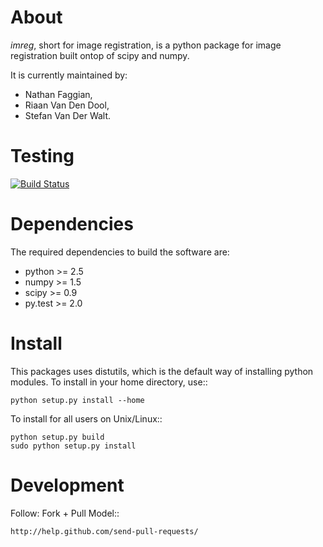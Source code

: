 About
=====

*imreg*, short for image registration, is a python package for image registration
built ontop of scipy and numpy.

It is currently maintained by:
   - Nathan Faggian,
   - Riaan Van Den Dool,
   - Stefan Van Der Walt.

Testing
=======

[![Build Status](https://travis-ci.org/pyimreg/imreg.png?branch=master)](https://travis-ci.org/pyimreg/imreg)

Dependencies
============

The required dependencies to build the software are:

  - python >= 2.5
  - numpy >= 1.5
  - scipy >= 0.9
  - py.test >= 2.0

Install
=======

This packages uses distutils, which is the default way of installing
python modules. To install in your home directory, use::

    python setup.py install --home

To install for all users on Unix/Linux::

    python setup.py build
    sudo python setup.py install

Development
===========

Follow: Fork + Pull Model::

    http://help.github.com/send-pull-requests/

